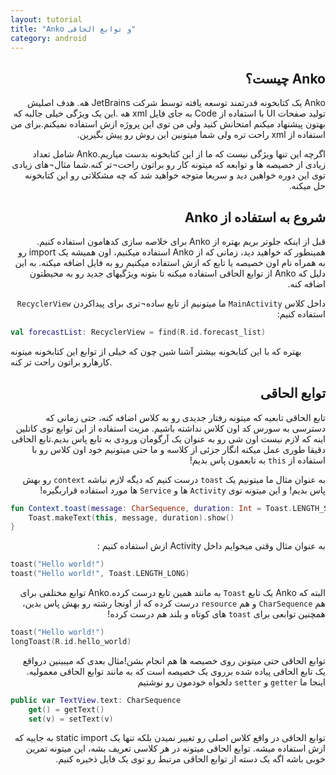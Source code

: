 ```yaml
---
layout: tutorial
title: "Anko و توابع الحاقی"
category: android
---
```



<div dir="rtl" markdown="1">



<div dir="rtl" markdown="1" id="Anko-چیست" >

## Anko چیست؟

</div>

Anko یک کتابخونه قدرتمند توسعه یافته توسط شرکت JetBrains هه. هدف اصلیش تولید صفحات UI با استفاده از Code به جای فایل xml هه .این یک ویژگی خیلی جالبه که بهتون پیشنهاد میکنم امتحانش کنید ولی من توی این پروژه ازش استفاده نمیکنم.برای من استفاده از xml راحت تره ولی شما میتونین این روش رو پیش بگیرین.

اگرچه این تنها ویژگی نیست که ما از این کتابخونه بدست میاریم.Anko شامل تعداد زیادی از خصیصه ها و توابعه که میتونه کار رو براتون راحت¬تر کنه.شما مثال¬های زیادی توی این دوره خواهین دید و سریعا متوجه خواهید شد که چه مشکلاتی رو این کتابخونه حل میکنه.

<div dir="rtl" markdown="1" id="شروع-به-استفاده-از-Anko" >

## شروع به استفاده از Anko

</div>

قبل از اینکه جلوتر بریم بهتره از Anko برای خلاصه سازی کدهامون استفاده کنیم. همینطور که خواهید دید، زمانی که از Anko استفاده میکنیم، اون همیشه یک import رو به همراه نام اون خصیصه یا تابع که ازش استفاده میکنیم رو به فایل اضافه میکنه. به این دلیل که Anko از توابع الحاقی استفاده میکنه تا بتونه ویژگیهای جدید رو به محیطتون اضافه کنه.

داخل کلاس `MainActivity` ما میتونیم از تابع ساده¬تری برای پیداکردن `RecyclerView` استفاده کنیم:

</div>

```kotlin
val forecastList: RecyclerView = find(R.id.forecast_list)
```

بهتره که با این کتابخونه بیشتر آشنا شین چون که خیلی از توابع این کتابخونه میتونه کارهارو براتون راحت تر کنه.

<div dir="rtl" markdown="1">

<div dir="rtl" markdown="1" id="توابع-الحاقی" >

## توابع الحاقی

</div>

تابع الحاقی تابعیه که میتونه رفتار جدیدی رو به کلاس اضافه کنه، حتی زمانی که دسترسی به سورس کد اون کلاس نداشته باشیم. مزیت استفاده از این توابع توی کاتلین اینه که لازم نیست اون شی رو به عنوان یک آرگومان ورودی به تابع پاس بدیم.تابع الحاقی دقیقا طوری عمل میکنه انگار جزئی از کلاسه و ما حتی میتونیم خود اون کلاس رو با استفاده از `this` به تابعمون پاس بدیم!

به عنوان مثال ما میتونیم یک `toast` درست کنیم که دیگه لازم نباشه `context` رو بهش پاس بدیم! و این میتونه توی `Activity` ها و `Service`  ها مورد استفاده قراربگیره!

</div>

```kotlin
fun Context.toast(message: CharSequence, duration: Int = Toast.LENGTH_SHORT) {
    Toast.makeText(this, message, duration).show()
}
```

<div dir="rtl" markdown="1">

به عنوان مثال وقتی میخوایم داخل Activity ازش استفاده کنیم :

</div>

```kotlin
toast("Hello world!")
toast("Hello world!", Toast.LENGTH_LONG)
```

<div dir="rtl" markdown="1">

البته که Anko یک تابع `Toast` به مانند همین تابع درست کرده.Anko توابع مختلفی برای هم `CharSequence` و هم `resource` درست کرده که از اونجا رشته رو بهش پاس بدین، همچنین توابعی برای `toast` های کوتاه و بلند هم درست کرده!

</div>

```kotlin
toast("Hello world!")
longToast(R.id.hello_world)
```

<div dir="rtl" markdown="1">

توابع الحاقی حتی میتونن روی خصیصه ها هم انجام بشن!مثال بعدی که میبینین درواقع یک تابع الحاقی پیاده شده برروی یک خصیصه است که به مانند توابع الحاقی معمولیه. اینجا ما `getter` و `setter` دلخواه خودمون رو نوشتیم 

</div>

```kotlin
public var TextView.text: CharSequence
    get() = getText()
    set(v) = setText(v)
```

<div dir="rtl" markdown="1">

توابع الحاقی در واقع کلاس اصلی رو تغییر نمیدن بلکه تنها یک static import به جاییه که ازش استفاده میشه. توابع الحاقی میتونه در هر کلاسی تعریف بشه، این میتونه تمرین خوبی باشه اگه یک دسته از توابع الحاقی مرتبط رو توی یک فایل ذخیره کنیم.

</div>


